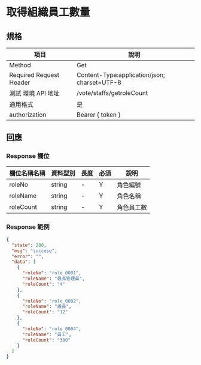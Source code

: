 # 取得組織員工數量

## 規格

| 項目                    | 說明                                         |
| ----------------------- | -------------------------------------------- |
| Method                  | Get                                          |
| Required Request Header | Content-Type:application/json; charset=UTF-8 |
| 測試 環境 API 地址      | /vote/staffs/getroleCount                    |
| 通用格式                | 是                                           |
| authorization           | Bearer { token }                             |

## 回應

### Response 欄位

| 欄位名稱名稱 | 資料型別 | 長度 | 必須 | 說明       |
| ------------ | -------- | ---- | ---- | ---------- |
| roleNo       | string   | -    | Y    | 角色編號   |
| roleName     | string   | -    | Y    | 角色名稱   |
| roleCount    | string   | -    | Y    | 角色員工數 |

### Response 範例

```json
{
  "state": 200,
  "msg": "succese",
  "error": "",
  "data": [
    {
      "roleNo": "role_0001",
      "roleName": "最高管理員",
      "roleCount": "4"
    },
    {
      "roleNo": "role_0002",
      "roleName": "處長",
      "roleCount": "12"
    },
    {
      "roleNo": "role_0004",
      "roleName": "員工",
      "roleCount": "300"
    }
  ]
}
```
